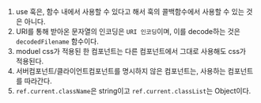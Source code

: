 1. use 훅은, 함수 내에서 사용할 수 있다고 해서 훅의 콜백함수에서 사용할 수 있는 것은 아니다.
2. URI를 통해 받아온 문자열의 인코딩은 `URI 인코딩`이며, 이를 decode하는 것은 `decodedFilename` 함수이다.
3. moduel css가 적용된 한 컴포넌트는 다른 컴포넌트에서 그대로 사용해도 css가 적용된다.
4. 서버컴포넌트/클라이언트컴포넌트를 명시하지 않은 컴포넌트는, 사용하는 컴포넌트를 따라간다.
5. `ref.current.className`은 string이고 `ref.current.classList`는 Object이다.